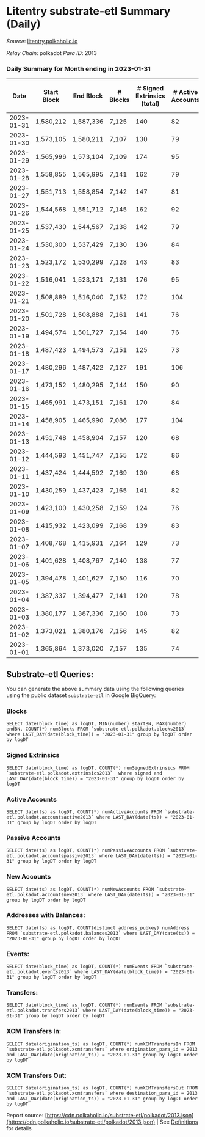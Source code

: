 # Litentry substrate-etl Summary (Daily)

_Source_: [litentry.polkaholic.io](https://litentry.polkaholic.io)

*Relay Chain*: polkadot
*Para ID*: 2013



### Daily Summary for Month ending in 2023-01-31


| Date | Start Block | End Block | # Blocks | # Signed Extrinsics (total) | # Active Accounts | # Passive | # New | # Addresses with Balances | # Events | # Transfers | # XCM Transfers In | # XCM Transfers Out | Issues | 
| ---- | ----------- | --------- | -------- | --------------------------- | ----------------- | --------- | ----- | ------------------------- | -------- | ----------- | ------------------ | ------------------- | ------ |
| 2023-01-31 | 1,580,212 | 1,587,336 | 7,125 | 140 | 82 |  |  | 4,751 | 20,152 |   |   |   |  |
| 2023-01-30 | 1,573,105 | 1,580,211 | 7,107 | 130 | 79 |  |  | 4,751 | 21,691 |   |   |   |  |
| 2023-01-29 | 1,565,996 | 1,573,104 | 7,109 | 174 | 95 |  |  | 4,751 | 21,904 |   |   |   |  |
| 2023-01-28 | 1,558,855 | 1,565,995 | 7,141 | 162 | 79 |  | 1 | 4,751 | 21,853 |   |   |   |  |
| 2023-01-27 | 1,551,713 | 1,558,854 | 7,142 | 147 | 81 |  |  | 4,750 | 21,732 |   |   |   |  |
| 2023-01-26 | 1,544,568 | 1,551,712 | 7,145 | 162 | 92 |  | 1 | 4,750 | 21,816 |   |   |   |  |
| 2023-01-25 | 1,537,430 | 1,544,567 | 7,138 | 142 | 79 |  |  | 4,749 | 21,626 |   |   |   |  |
| 2023-01-24 | 1,530,300 | 1,537,429 | 7,130 | 136 | 84 |  |  | 4,749 | 21,533 |   |   |   |  |
| 2023-01-23 | 1,523,172 | 1,530,299 | 7,128 | 143 | 83 |  | 1 | 4,749 | 21,505 |   |   |   |  |
| 2023-01-22 | 1,516,041 | 1,523,171 | 7,131 | 176 | 95 |  | 2 | 4,748 | 21,694 |   |   |   |  |
| 2023-01-21 | 1,508,889 | 1,516,040 | 7,152 | 172 | 104 |  |  | 4,747 | 21,676 |   |   |   |  |
| 2023-01-20 | 1,501,728 | 1,508,888 | 7,161 | 141 | 76 |  |  | 4,748 | 21,436 |   |   |   |  |
| 2023-01-19 | 1,494,574 | 1,501,727 | 7,154 | 140 | 76 |  |  | 4,748 | 21,333 |   |   |   |  |
| 2023-01-18 | 1,487,423 | 1,494,573 | 7,151 | 125 | 73 |  |  | 4,748 | 21,088 |   |   |   |  |
| 2023-01-17 | 1,480,296 | 1,487,422 | 7,127 | 191 | 106 |  | 1 | 4,748 | 21,360 |   |   |   |  |
| 2023-01-16 | 1,473,152 | 1,480,295 | 7,144 | 150 | 90 |  |  | 4,747 | 21,028 |   |   |   |  |
| 2023-01-15 | 1,465,991 | 1,473,151 | 7,161 | 170 | 84 |  | 1 | 4,747 | 21,233 |   |   |   |  |
| 2023-01-14 | 1,458,905 | 1,465,990 | 7,086 | 177 | 104 |  |  | 4,746 | 21,073 |   |   |   |  |
| 2023-01-13 | 1,451,748 | 1,458,904 | 7,157 | 120 | 68 |  |  | 4,746 | 20,838 |   |   |   |  |
| 2023-01-12 | 1,444,593 | 1,451,747 | 7,155 | 172 | 86 |  | 3 | 4,746 | 21,118 |   |   |   |  |
| 2023-01-11 | 1,437,424 | 1,444,592 | 7,169 | 130 | 68 |  |  | 4,743 | 20,835 |   |   |   |  |
| 2023-01-10 | 1,430,259 | 1,437,423 | 7,165 | 141 | 82 |  |  | 4,744 | 20,840 |   |   |   |  |
| 2023-01-09 | 1,423,100 | 1,430,258 | 7,159 | 124 | 76 |  |  | 4,744 | 20,708 |   |   |   |  |
| 2023-01-08 | 1,415,932 | 1,423,099 | 7,168 | 139 | 83 |  |  | 4,744 | 20,807 |   |   |   |  |
| 2023-01-07 | 1,408,768 | 1,415,931 | 7,164 | 129 | 73 |  |  | 4,744 | 20,666 |   |   |   |  |
| 2023-01-06 | 1,401,628 | 1,408,767 | 7,140 | 138 | 77 |  |  | 4,744 | 20,645 |   |   |   |  |
| 2023-01-05 | 1,394,478 | 1,401,627 | 7,150 | 116 | 70 |  | 1 | 4,744 | 20,515 |   |   |   |  |
| 2023-01-04 | 1,387,337 | 1,394,477 | 7,141 | 120 | 78 |  | 1 | 4,743 | 20,521 |   |   |   |  |
| 2023-01-03 | 1,380,177 | 1,387,336 | 7,160 | 108 | 73 |  |  | 4,742 | 20,428 |   |   |   |  |
| 2023-01-02 | 1,373,021 | 1,380,176 | 7,156 | 145 | 82 |  |  | 4,742 | 20,627 |   |   |   |  |
| 2023-01-01 | 1,365,864 | 1,373,020 | 7,157 | 135 | 74 |  | 1 | 4,742 | 20,487 |   |   |   |  |

## Substrate-etl Queries:
You can generate the above summary data using the following queries using the public dataset `substrate-etl` in Google BigQuery:


### Blocks
```
SELECT date(block_time) as logDT, MIN(number) startBN, MAX(number) endBN, COUNT(*) numBlocks FROM `substrate-etl.polkadot.blocks2013`  where LAST_DAY(date(block_time)) = "2023-01-31" group by logDT order by logDT
```


### Signed Extrinsics
```
SELECT date(block_time) as logDT, COUNT(*) numSignedExtrinsics FROM `substrate-etl.polkadot.extrinsics2013`  where signed and LAST_DAY(date(block_time)) = "2023-01-31" group by logDT order by logDT
```


### Active Accounts
```
SELECT date(ts) as logDT, COUNT(*) numActiveAccounts FROM `substrate-etl.polkadot.accountsactive2013` where LAST_DAY(date(ts)) = "2023-01-31" group by logDT order by logDT
```


### Passive Accounts
```
SELECT date(ts) as logDT, COUNT(*) numPassiveAccounts FROM `substrate-etl.polkadot.accountspassive2013` where LAST_DAY(date(ts)) = "2023-01-31" group by logDT order by logDT
```


### New Accounts
```
SELECT date(ts) as logDT, COUNT(*) numNewAccounts FROM `substrate-etl.polkadot.accountsnew2013` where LAST_DAY(date(ts)) = "2023-01-31" group by logDT order by logDT
```


### Addresses with Balances:
```
SELECT date(ts) as logDT, COUNT(distinct address_pubkey) numAddress FROM `substrate-etl.polkadot.balances2013` where LAST_DAY(date(ts)) = "2023-01-31" group by logDT order by logDT
```


### Events:
```
SELECT date(block_time) as logDT, COUNT(*) numEvents FROM `substrate-etl.polkadot.events2013` where LAST_DAY(date(block_time)) = "2023-01-31" group by logDT order by logDT
```


### Transfers:
```
SELECT date(block_time) as logDT, COUNT(*) numEvents FROM `substrate-etl.polkadot.transfers2013` where LAST_DAY(date(block_time)) = "2023-01-31" group by logDT order by logDT
```


### XCM Transfers In:
```
SELECT date(origination_ts) as logDT, COUNT(*) numXCMTransfersIn FROM `substrate-etl.polkadot.xcmtransfers` where origination_para_id = 2013 and LAST_DAY(date(origination_ts)) = "2023-01-31" group by logDT order by logDT
```


### XCM Transfers Out:
```
SELECT date(origination_ts) as logDT, COUNT(*) numXCMTransfersOut FROM `substrate-etl.polkadot.xcmtransfers` where destination_para_id = 2013 and LAST_DAY(date(origination_ts)) = "2023-01-31" group by logDT order by logDT
```



Report source: [https://cdn.polkaholic.io/substrate-etl/polkadot/2013.json](https://cdn.polkaholic.io/substrate-etl/polkadot/2013.json) | See [Definitions](/DEFINITIONS.md) for details
